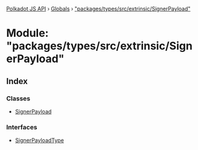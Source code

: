 [Polkadot JS API](../README.md) › [Globals](../globals.md) › ["packages/types/src/extrinsic/SignerPayload"](_packages_types_src_extrinsic_signerpayload_.md)

# Module: "packages/types/src/extrinsic/SignerPayload"

## Index

### Classes

* [SignerPayload](../classes/_packages_types_src_extrinsic_signerpayload_.signerpayload.md)

### Interfaces

* [SignerPayloadType](../interfaces/_packages_types_src_extrinsic_signerpayload_.signerpayloadtype.md)
